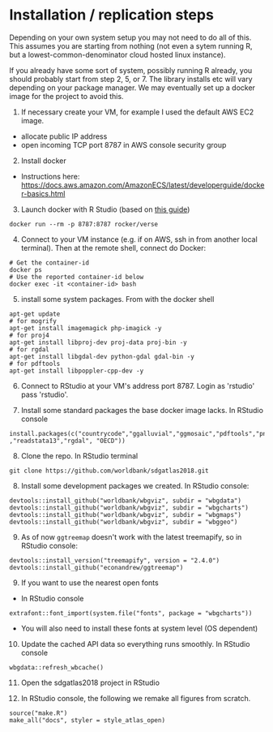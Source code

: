 # Installation / replication steps

Depending on your own system setup you may not need to do all of this. This assumes you are starting from nothing (not even a sytem running R, but a lowest-common-denominator cloud hosted linux instance).

If you already have some sort of system, possibly running R already, you should probably start from step 2, 5, or 7. The library installs etc will vary depending on your package manager. We may eventually set up a docker image for the project to avoid this.

1. If necessary create your VM, for example I used the default AWS EC2 image.
- allocate public IP address
- open incoming TCP port 8787 in AWS console security group

2. Install docker
- Instructions here: https://docs.aws.amazon.com/AmazonECS/latest/developerguide/docker-basics.html

3. Launch docker with R Studio (based on [this guide](https://ropenscilabs.github.io/r-docker-tutorial/02-Launching-Docker.html))

```
docker run --rm -p 8787:8787 rocker/verse
```

4. Connect to your VM instance (e.g. if on AWS, ssh in from another local terminal). Then at the remote shell, connect do Docker:

```
# Get the container-id
docker ps
# Use the reported container-id below
docker exec -it <container-id> bash
```

5. install some system packages. From with the docker shell

```
apt-get update
# for mogrify
apt-get install imagemagick php-imagick -y
# for proj4
apt-get install libproj-dev proj-data proj-bin -y
# for rgdal
apt-get install libgdal-dev python-gdal gdal-bin -y
# for pdftools
apt-get install libpoppler-cpp-dev -y
```

6. Connect to RStudio at your VM's address port 8787. Login as 'rstudio' pass 'rstudio'.

7. Install some standard packages the base docker image lacks. In RStudio console

```
install.packages(c("countrycode","ggalluvial","ggmosaic","pdftools","png","proj4"  ,"readstata13","rgdal", "OECD"))
```

8. Clone the repo. In RStudio terminal

```
git clone https://github.com/worldbank/sdgatlas2018.git
```

8. Install some development packages we created. In RStudio console:

```
devtools::install_github("worldbank/wbgviz", subdir = "wbgdata")
devtools::install_github("worldbank/wbgviz", subdir = "wbgcharts")
devtools::install_github("worldbank/wbgviz", subdir = "wbgmaps")
devtools::install_github("worldbank/wbgviz", subdir = "wbggeo")
```

9. As of now `ggtreemap` doesn't work with the latest treemapify, so in RStudio console:

```
devtools::install_version("treemapify", version = "2.4.0")
devtools::install_github("econandrew/ggtreemap")
```

9. If you want to use the nearest open fonts
- In RStudio console

```
extrafont::font_import(system.file("fonts", package = "wbgcharts"))
```

- You will also need to install these fonts at system level (OS dependent)

10. Update the cached API data so everything runs smoothly. In RStudio console

```
wbgdata::refresh_wbcache()
```

11. Open the sdgatlas2018 project in RStudio

12. In RStudio console, the following we remake all figures from scratch.

```
source("make.R")
make_all("docs", styler = style_atlas_open)
```
